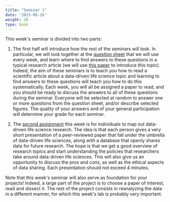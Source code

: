 ```yaml
---
title: "Seminar 1"
date: '2023-08-26'
weight: 20
type: book
---
```

This week's seminar is divided into two parts:

1.  The first half will introduce how the rest of the seminars will look. In particular, we will look together at the [question sheet](/uploads/JournalClub.pdf) that we will use every week, and learn where to find answers to these questions in a typical research article (we will use [this paper](https://journals.plos.org/ploscompbiol/article?id=10.1371/journal.pcbi.1005619) to introduce this topic). Indeed, the aim of these seminars is to teach you how to read a scientific article about a data-driven life science topic and learning to find answers to these questions will teach you how to do this systematically. Each week, you will all be assigned a paper to read, and you should be ready to discuss the answers to all of these questions during the seminar. Everyone will be selected at random to answer one or more questions from the question sheet, and/or describe selected figures. The quality of your answers and of your general participation will determine your grade for each seminar.

2. The [second assignment](../assignment-2) this week is for individuals to map out data-driven life science research. The idea is that each person gives a very short presentation of a peer-reviewed paper that fall under the umbrella of data-driven life sciences, along with a database that openly shares data for future research. The hope is that we get a good overview of research topics and start understanding the policies that researchers take around data-driven life sciences. This will also give us an opportunity to discuss the pros and cons, as well as the ethical aspects of data sharing. Each presentation should not exceed 4 minutes.

Note that this week's seminar will also serve as foundation for your projects! Indeed, a large part of the project is to choose a paper of interest, read and dissect it. The rest of the project consists in reanalyzing the data in a different manner, for which this week's lab is probably very important.
